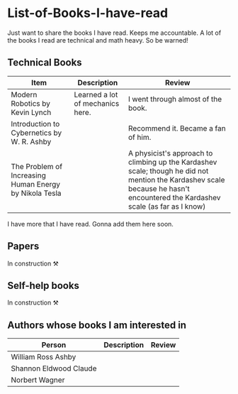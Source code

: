 # List-of-Books-I-have-read
Just want to share the books I have read. Keeps me accountable. A lot of the books I read are technical and math heavy. So be warned!

## Technical Books
| Item         | Description     | Review |
|--------------|-----------|------------|
| Modern Robotics by Kevin Lynch | Learned a lot of mechanics here.  | I went through almost of the book.     | 
|Introduction to Cybernetics by W. R. Ashby | |Recommend it. Became a fan of him. |
| The Problem of Increasing Human Energy by Nikola Tesla | | A physicist's approach to climbing up the Kardashev scale; though he did not mention the Kardashev scale because he hasn't encountered the Kardashev scale (as far as I know) |

I have more that I have read. Gonna add them here soon.

## Papers

In construction ⚒️


## Self-help books

In construction ⚒️

## Authors whose books I am interested in

| Person | Description | Review |
|--------------|-----------|------------|
| William Ross Ashby |   |
| Shannon Eldwood Claude |  |
| Norbert Wagner|  |
